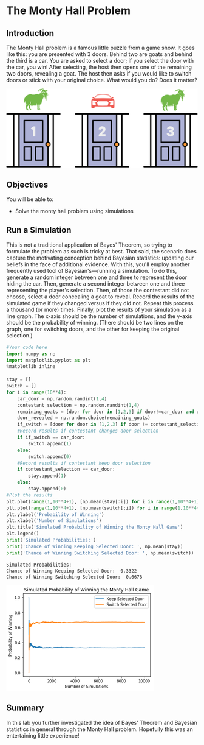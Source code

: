 
# The Monty Hall Problem

## Introduction

The Monty Hall problem is a famous little puzzle from a game show. It goes like this: you are presented with 3 doors. Behind two are goats and behind the third is a car. You are asked to select a door; if you select the door with the car, you win! After selecting, the host then opens one of the remaining two doors, revealing a goat. The host then asks if you would like to switch doors or stick with your original choice. What would you do? Does it matter?

<img src="images/Image_58_MontyHall.png">

## Objectives

You will be able to:
* Solve the monty hall problem using simulations

## Run a Simulation

This is not a traditional application of Bayes' Theorem, so trying to formulate the problem as such is tricky at best. That said, the scenario does capture the motivating conception behind Bayesian statistics: updating our beliefs in the face of additional evidence. With this, you'll employ another frequently used tool of Bayesian's&mdash;running a simulation. To do this, generate a random integer between one and three to represent the door hiding the car. Then, generate a second integer between one and three representing the player's selection. Then, of those the contestant did not choose, select a door concealing a goat to reveal. Record the results of the simulated game if they changed versus if they did not. Repeat this process a thousand (or more) times. Finally, plot the results of your simulation as a line graph. The x-axis should be the number of simulations, and the y-axis should be the probability of winning. (There should be two lines on the graph, one for switching doors, and the other for keeping the original selection.)


```python
#Your code here
import numpy as np
import matplotlib.pyplot as plt
%matplotlib inline

stay = []
switch = []
for i in range(10**4):
    car_door = np.random.randint(1,4)
    contestant_selection = np.random.randint(1,4)
    remaining_goats = [door for door in [1,2,3] if door!=car_door and door !=contestant_selection]
    door_revealed = np.random.choice(remaining_goats)
    if_switch = [door for door in [1,2,3] if door != contestant_selection and door != door_revealed][0]
    #Record results if contestant changes door selection
    if if_switch == car_door:
        switch.append(1)
    else:
        switch.append(0)
    #Record results if contestant keep door selection
    if contestant_selection == car_door:
        stay.append(1)
    else:
        stay.append(0)
#Plot the results
plt.plot(range(1,10**4+1), [np.mean(stay[:i]) for i in range(1,10**4+1)], label='Keep Selected Door')
plt.plot(range(1,10**4+1), [np.mean(switch[:i]) for i in range(1,10**4+1)], label='Switch Selected Door')
plt.ylabel('Probability of Winning')
plt.xlabel('Number of Simulations')
plt.title('Simulated Probability of Winning the Monty Hall Game')
plt.legend()
print('Simulated Probabilities:')
print('Chance of Winning Keeping Selected Door: ', np.mean(stay))
print('Chance of Winning Switching Selected Door: ', np.mean(switch))
```

    Simulated Probabilities:
    Chance of Winning Keeping Selected Door:  0.3322
    Chance of Winning Switching Selected Door:  0.6678



![png](index_files/index_2_1.png)


## Summary

In this lab you further investigated the idea of Bayes' Theorem and Bayesian statistics in general through the Monty Hall problem. Hopefully this was an entertaining little experience! 
